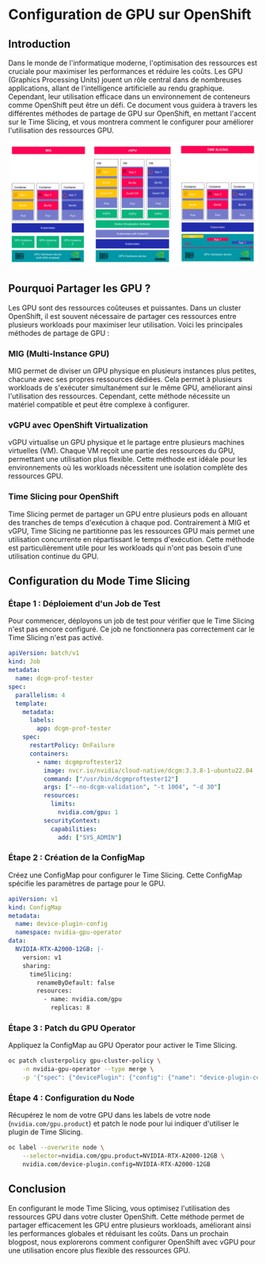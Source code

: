 
# Configuration de GPU sur OpenShift

## Introduction

Dans le monde de l'informatique moderne, l'optimisation des ressources est cruciale pour maximiser les performances et réduire les coûts. Les GPU (Graphics Processing Units) jouent un rôle central dans de nombreuses applications, allant de l'intelligence artificielle au rendu graphique. Cependant, leur utilisation efficace dans un environnement de conteneurs comme OpenShift peut être un défi. Ce document vous guidera à travers les différentes méthodes de partage de GPU sur OpenShift, en mettant l'accent sur le Time Slicing, et vous montrera comment le configurer pour améliorer l'utilisation des ressources GPU.

![RT-isolation](images/nvidia-arch.svg)

## Pourquoi Partager les GPU ?

Les GPU sont des ressources coûteuses et puissantes. Dans un cluster OpenShift, il est souvent nécessaire de partager ces ressources entre plusieurs workloads pour maximiser leur utilisation. Voici les principales méthodes de partage de GPU :

### MIG (Multi-Instance GPU)

MIG permet de diviser un GPU physique en plusieurs instances plus petites, chacune avec ses propres ressources dédiées. Cela permet à plusieurs workloads de s'exécuter simultanément sur le même GPU, améliorant ainsi l'utilisation des ressources. Cependant, cette méthode nécessite un matériel compatible et peut être complexe à configurer.

### vGPU avec OpenShift Virtualization

vGPU virtualise un GPU physique et le partage entre plusieurs machines virtuelles (VM). Chaque VM reçoit une partie des ressources du GPU, permettant une utilisation plus flexible. Cette méthode est idéale pour les environnements où les workloads nécessitent une isolation complète des ressources GPU.

### Time Slicing pour OpenShift

Time Slicing permet de partager un GPU entre plusieurs pods en allouant des tranches de temps d'exécution à chaque pod. Contrairement à MIG et vGPU, Time Slicing ne partitionne pas les ressources GPU mais permet une utilisation concurrente en répartissant le temps d'exécution. Cette méthode est particulièrement utile pour les workloads qui n'ont pas besoin d'une utilisation continue du GPU.

## Configuration du Mode Time Slicing

### Étape 1 : Déploiement d'un Job de Test

Pour commencer, déployons un job de test pour vérifier que le Time Slicing n'est pas encore configuré. Ce job ne fonctionnera pas correctement car le Time Slicing n'est pas activé.

```yaml
apiVersion: batch/v1
kind: Job
metadata:
  name: dcgm-prof-tester
spec:
  parallelism: 4
  template:
    metadata:
      labels:
        app: dcgm-prof-tester
    spec:
      restartPolicy: OnFailure
      containers:
        - name: dcgmproftester12
          image: nvcr.io/nvidia/cloud-native/dcgm:3.3.8-1-ubuntu22.04
          command: ["/usr/bin/dcgmproftester12"]
          args: ["--no-dcgm-validation", "-t 1004", "-d 30"]
          resources:
            limits:
              nvidia.com/gpu: 1
          securityContext:
            capabilities:
              add: ["SYS_ADMIN"]
```

### Étape 2 : Création de la ConfigMap

Créez une ConfigMap pour configurer le Time Slicing. Cette ConfigMap spécifie les paramètres de partage pour le GPU.

```yaml
apiVersion: v1
kind: ConfigMap
metadata:
  name: device-plugin-config
  namespace: nvidia-gpu-operator
data:
  NVIDIA-RTX-A2000-12GB: |-
    version: v1
    sharing:
      timeSlicing:
        renameByDefault: false
        resources:
          - name: nvidia.com/gpu
            replicas: 8
```

### Étape 3 : Patch du GPU Operator

Appliquez la ConfigMap au GPU Operator pour activer le Time Slicing.

```sh
oc patch clusterpolicy gpu-cluster-policy \
    -n nvidia-gpu-operator --type merge \
    -p '{"spec": {"devicePlugin": {"config": {"name": "device-plugin-config"}}}}'
```

### Étape 4 : Configuration du Node

Récupérez le nom de votre GPU dans les labels de votre node (`nvidia.com/gpu.product`) et patch le node pour lui indiquer d'utiliser le plugin de Time Slicing.

```sh
oc label --overwrite node \
    --selector=nvidia.com/gpu.product=NVIDIA-RTX-A2000-12GB \
    nvidia.com/device-plugin.config=NVIDIA-RTX-A2000-12GB
```

## Conclusion

En configurant le mode Time Slicing, vous optimisez l'utilisation des ressources GPU dans votre cluster OpenShift. Cette méthode permet de partager efficacement les GPU entre plusieurs workloads, améliorant ainsi les performances globales et réduisant les coûts. Dans un prochain blogpost, nous explorerons comment configurer OpenShift avec vGPU pour une utilisation encore plus flexible des ressources GPU.



